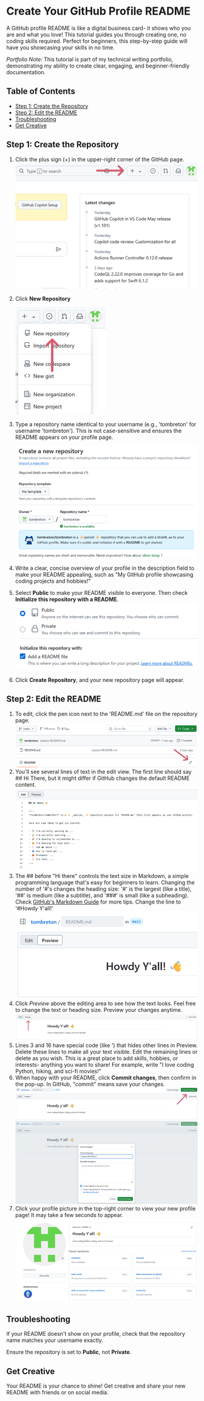 # Create Your GitHub Profile README

A GitHub profile README is like a digital business card- it shows who you are and what you love! This tutorial guides you through creating one, no coding skills required. Perfect for beginners, this step-by-step guide will have you showcasing your skills in no time.

*Portfolio Note*: This tutorial is part of my technical writing portfolio, demonstrating my ability to create clear, engaging, and beginner-friendly documentation. 

## Table of Contents

- [Step 1: Create the Repository](#step-1-create-the-repository)
- [Step 2: Edit the README](#step-2-edit-the-readme)
- [Troubleshooting](#troubleshooting)
- [Get Creative](#get-creative)

 ## Step 1: Create the Repository

1. Click the plus sign (+) in the upper-right corner of the GitHub page. ![Plus Icon](/images/plusicon.PNG) 
2. Click **New Repository**

    ![New Repository](/images/newrepository.PNG)
3. Type a repository name identical to your username (e.g., 'tombreton' for username 'tombreton'). This is not case-sensitive and ensures the README appears on your profile page.
  
   ![Repository Name](/images/createnewrepository.png)
4. Write a clear, concise overview of your profile in the description field to make your README appealing, such as "My GitHub profile showcasing coding projects and hobbies!"
5. Select **Public** to make your README visible to everyone. Then check **Initialize this repository with a README**.
   ![Public and Initialize](/images/public.png)
6. Click **Create Repository**, and your new repository page will appear.

## Step 2: Edit the README

1. To edit, click the pen icon next to the 'README.md' file on the repository page.
   ![Pen Icon](/images/penicon.PNG)
2. You'll see several lines of text in the edit view. The first line should say ## Hi There, but it might differ if GitHub changes the default README content.
   ![Default README](/images/hitheredefaultreadme.PNG)
3. The ## before "Hi there" controls the text size in Markdown, a simple programming language that's easy for beginners to learn. Changing the number of '#'s changes the heading size: '#' is the largest (like a title), '##' is medium (like a subtitle), and '###' is small (like a subheading). Check [GitHub's Markdown Guide](docs.github/en/get-started/writing-on-github/getting-started-with-writing-and-formatting-on-github) for more tips. Change the line to '#Howdy Y'all!'
   ![Preview View](/images/howdy.png)
4. Click *Preview* above the editing area to see how the text looks. Feel free to change the text or heading size. Preview your changes anytime.
   ![Preview View](/images/previewpreview.PNG) 
5. Lines 3 and 16 have special code (like '<!--' and '-->) that hides other lines in Preview. Delete these lines to make all your text visible. Edit the remaining lines or delete as you wish. This is a great place to add skills, hobbies, or interests- anything you want to share! For example, write "I love coding Python, hiking, and sci-fi movies!"
6. When happy with your README, click **Commit changes**, then confirm in the pop-up. In GitHub, "commit" means save your changes.
   ![Commit Changes](/images/commitchanges.PNG)
   ![Commit Again](/images/commitagain.png)
7. Click your profile picture in the top-right corner to view your new profile page! It may take a few seconds to appear.
   ![Final Profile](/images/myprofile.png)

## Troubleshooting

If your README doesn't show on your profile, check that the repository name matches your username exactly.

Ensure the repository is set to **Public**, not **Private**.

## Get Creative

Your README is your chance to shine! Get creative and share your new README with friends or on social media. 
   




